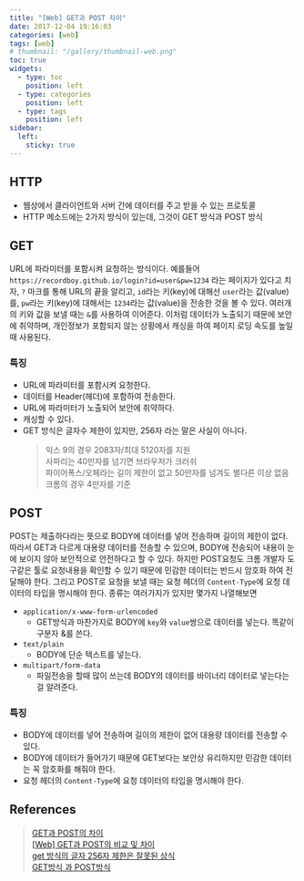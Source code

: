 ```yaml
---
title: "[Web] GET과 POST 차이"
date: 2017-12-04 19:16:03
categories: [web]
tags: [web]
# thumbnail: "/gallery/thumbnail-web.png"
toc: true
widgets:
  - type: toc
    position: left
  - type: categories
    position: left
  - type: tags
    position: left
sidebar:
  left:
    sticky: true
---
```


## HTTP
* 웹상에서 클라이언트와 서버 간에 데이터를 주고 받을 수 있는 프로토콜
* HTTP 메소드에는 2가지 방식이 있는데, 그것이 GET 방식과 POST 방식

<!-- more -->

## GET
URL에 파라미터를 포함시켜 요청하는 방식이다. 예를들어 `https://recordboy.github.io/login?id=user&pw=1234` 라는 페이지가 있다고 치자, `?` 마크를 통해 URL의 끝을 알리고, `id`라는 키(key)에 대해선 `user`라는 값(value)를, `pw`라는 키(key)에 대해서는 `1234`라는 값(value)을 전송한 것을 볼 수 있다. 여러개의 키와 값을 보낼 때는 `&`를 사용하여 이어준다. 이처럼 데이터가 노출되기 때문에 보안에 취약하며, 개인정보가 포함되지 않는 상황에서 캐싱을 하여 페이지 로딩 속도를 높일 때 사용된다.

### 특징
* URL에 파라미터를 포함시켜 요청한다. 
* 데이터를 Header(헤더)에 포함하여 전송한다.
* URL에 파라미터가 노출되어 보안에 취약하다.
* 캐싱할 수 있다.
* GET 방식은 글자수 제한이 있지만, 256자 라는 말은 사실이 아니다.
    > 익스 9의 경우 2083자/최대 5120자를 지원  
    > 사파리는 40만자를 넘기면 브라우저가 크러쉬  
    > 파이어폭스/오페라는 길이 제한이 없고 50만자를 넘겨도 별다른 이상 없음  
    > 크롬의 경우 4만자를 기준

## POST
POST는 제출하다라는 뜻으로 BODY에 데이터를 넣어 전송하며 길이의 제한이 없다. 따라서 GET과 다르게 대용량 데이터를 전송할 수 있으며, BODY에 전송되어 내용이 눈에 보이지 않아 보안적으로 안전하다고 할 수 있다. 하지만 POST요청도 크롬 개발자 도구같은 툴로 요청내용을 확인할 수 있기 때문에 민감한 데이터는 반드시 암호화 하여 전달해야 한다.
그리고 POST로 요청을 보낼 때는 요청 헤더의 `Content-Type`에 요청 데이터의 타입을 명시해야 한다. 종류는 여러가지가 있지만 몇가지 나열해보면
* `application/x-www-form-urlencoded`
    * GET방식과 마찬가지로 BODY에 `key`와 `value`쌍으로 데이터를 넣는다. 똑같이 구분자 &를 쓴다.
* `text/plain`
    * BODY에 단순 텍스트를 넣는다.
* `multipart/form-data`
    * 파일전송을 할때 많이 쓰는데 BODY의 데이터를 바이너리 데이터로 넣는다는걸 알려준다.

### 특징
* BODY에 데이터를 넣어 전송하며 길이의 제한이 없어 대용량 데이터를 전송할 수 있다.
* BODY에 데이터가 들어가기 때문에 GET보다는 보안상 유리하지만 민감한 데이터는 꼭 암호화를 해줘야 한다.
* 요청 헤더의 `Content-Type`에 요청 데이터의 타입을 명시해야 한다.

## References
> [GET과 POST의 차이](https://hongsii.github.io/2017/08/02/what-is-the-difference-get-and-post)  
> [[Web] GET과 POST의 비교 및 차이](https://mangkyu.tistory.com/17)  
> [get 방식의 글자 256자 제한은 잘못된 상식](https://uiandwe.tistory.com/1133)  
> [GET방식 과 POST방식](https://mommoo.tistory.com/60)
